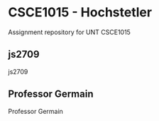# CSCE1015 - Hochstetler
Assignment repository for UNT CSCE1015
## js2709
js2709
## Professor Germain
Professor Germain
